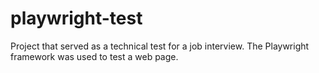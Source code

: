 # playwright-test
Project that served as a technical test for a job interview. The Playwright framework was used to test a web page.
